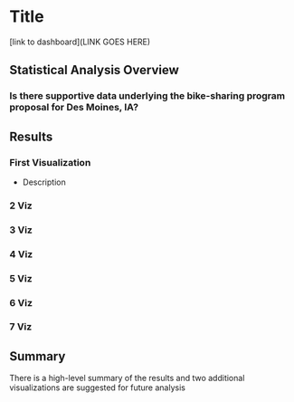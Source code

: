 # Title
[link to dashboard](LINK GOES HERE)

## Statistical Analysis Overview

### Is there supportive data underlying the bike-sharing program proposal for Des Moines, IA? 

## Results

### First Visualization 
- Description

### 2 Viz

### 3 Viz 

### 4 Viz 

### 5 Viz

### 6 Viz 

### 7 Viz

## Summary

There is a high-level summary of the results and two additional visualizations are suggested for future analysis


